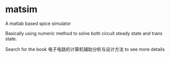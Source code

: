 # matsim

A matlab based spice simulator

Basically using numeric method to solve both circuit steady state and trans state.

Search for the book 电子电路的计算机辅助分析与设计方法 to see more details
